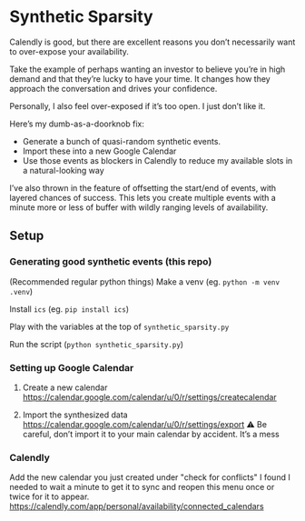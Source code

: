 # Synthetic Sparsity

Calendly is good, but there are excellent reasons you don’t necessarily want to over-expose your availability.

Take the example of perhaps wanting an investor to believe you’re in high demand and that they’re lucky to have your time. It changes how they approach the conversation and drives your confidence.

Personally, I also feel over-exposed if it’s too open. I just don’t like it.

Here’s my dumb-as-a-doorknob fix:

- Generate a bunch of quasi-random synthetic events.
- Import these into a new Google Calendar
- Use those events as blockers in Calendly to reduce my available slots in a natural-looking way

I’ve also thrown in the feature of offsetting the start/end of events, with layered chances of success. This lets you create multiple events with a minute more or less of buffer with wildly ranging levels of availability.

## Setup

### Generating good synthetic events (this repo)

(Recommended regular python things) Make a venv (eg. `python -m venv .venv`)

Install `ics` (eg. `pip install ics`)

Play with the variables at the top of `synthetic_sparsity.py`

Run the script (`python synthetic_sparsity.py`)

### Setting up Google Calendar

1. Create a new calendar
https://calendar.google.com/calendar/u/0/r/settings/createcalendar

2. Import the synthesized data
https://calendar.google.com/calendar/u/0/r/settings/export
⚠️ Be careful, don’t import it to your main calendar by accident. It’s a mess


### Calendly

Add the new calendar you just created under "check for conflicts"
I found I needed to wait a minute to get it to sync and reopen this menu once or twice for it to appear.
https://calendly.com/app/personal/availability/connected_calendars

